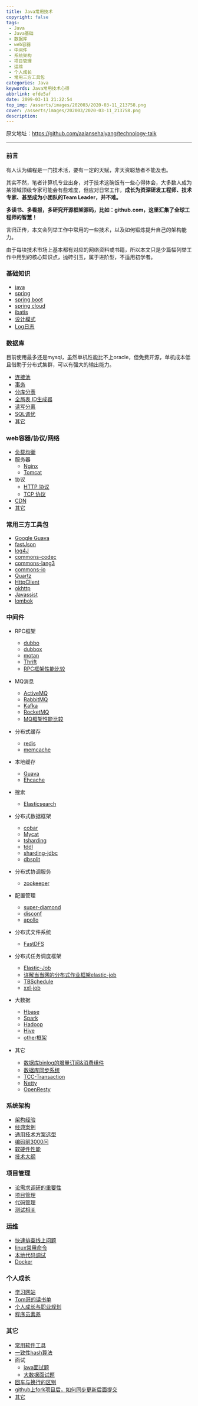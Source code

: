 ```yaml
---
title: Java常用技术
copyright: false
tags: 
 - Java
 - Java基础
 - 数据库
 - web容器
 - 中间件
 - 系统架构
 - 项目管理
 - 运维
 - 个人成长
 - 常用三方工具包
categories: Java
keywords: Java常用技术心得
abbrlink: efde5af
date: 2099-03-11 21:22:54
top_img: /asserts/images/202003/2020-03-11_213758.png
cover: /asserts/images/202003/2020-03-11_213758.png
description:
---
```




原文地址：https://github.com/aalansehaiyang/technology-talk

---

### 前言

有人认为编程是一门技术活，要有一定的天赋，非天资聪慧者不能及也。

其实不然，笔者计算机专业出身，对于技术这碗饭有一些心得体会，大多数人成为某领域顶级专家可能会有些难度，但应对日常工作，**成长为资深研发工程师、技术专家、甚至成为小团队的Team Leader，并不难。**

**多读书、多看报，多研究开源框架源码，比如：github.com，这里汇集了全球工程师的智慧！**

言归正传，本文会列举工作中常用的一些技术，以及如何锻炼提升自己的架构能力。

由于每块技术市场上基本都有对应的网络资料或书籍，所以本文只是少篇幅列举工作中用到的核心知识点，抛砖引玉，属于进阶型，不适用初学者。


### 基础知识
* 	[java](https://github.com/aalansehaiyang/technology-talk/basic-knowledge/java.md)
*  	[spring](https://github.com/aalansehaiyang/technology-talk/basic-knowledge/spring.md)
*  	[spring boot](https://github.com/aalansehaiyang/technology-talk/basic-knowledge/springboot.md)
*  	[spring cloud](https://github.com/aalansehaiyang/technology-talk/basic-knowledge/springcloud.md)
*	[ibatis](https://github.com/aalansehaiyang/technology-talk/basic-knowledge/ibatis.md)
*	[设计模式](https://github.com/aalansehaiyang/technology-talk/basic-knowledge/常用的设计模式.md)
*	[Log日志](https://github.com/aalansehaiyang/technology-talk/basic-knowledge/Log4j.md)


### 数据库
目前使用最多还是mysql，虽然单机性能比不上oracle，但免费开源，单机成本低且借助于分布式集群，可以有强大的输出能力。

*	[连接池](https://github.com/aalansehaiyang/technology-talk/data-base/database-connection-pool.md)
* 	[事务](https://github.com/aalansehaiyang/technology-talk/data-base/transaction.md)
* 	[分库分表](https://github.com/aalansehaiyang/technology-talk/data-base/分库分表.md)
* 	[全局表 ID生成器](https://github.com/aalansehaiyang/technology-talk/data-base/id-generate.md)
* 	[读写分离](https://github.com/aalansehaiyang/technology-talk/http://blog.csdn.net/itomge/article/details/6909240)
* 	[SQL调优](https://github.com/aalansehaiyang/technology-talk/data-base/sql-optimize.md)
* 	[其它](https://github.com/aalansehaiyang/technology-talk/data-base/other.md)


### web容器/协议/网络

* [负载均衡](https://github.com/aalansehaiyang/technology-talk/web/load-balance.md)
* 服务器
	* [Nginx](https://github.com/aalansehaiyang/technology-talk/web/Nginx.md)
	* [Tomcat](https://github.com/aalansehaiyang/technology-talk/web/tomcat.md)
* 协议
	* [HTTP 协议](https://github.com/aalansehaiyang/technology-talk/web/http.md)
	* [TCP 协议](https://github.com/aalansehaiyang/technology-talk/web/tcp.md)
* [CDN](https://github.com/aalansehaiyang/technology-talk/web/CDN.md)
* [其它](https://github.com/aalansehaiyang/technology-talk/web/other.md)


### 常用三方工具包

* [Google Guava](https://github.com/aalansehaiyang/technology-talk/open-source-framework/Goole-Guava.md)
* [fastJson](https://github.com/aalansehaiyang/technology-talk/open-source-framework/fastJson.md)
* [log4J](https://github.com/aalansehaiyang/technology-talk/http://blog.csdn.net/itomge/article/details/17913607)
* [commons-codec](https://github.com/aalansehaiyang/technology-talk/open-source-framework/commons-codec.md)
* [commons-lang3](https://github.com/aalansehaiyang/technology-talk/open-source-framework/commons-lang3.md)
* [commons-io](https://github.com/aalansehaiyang/technology-talk/open-source-framework/commons-io.md)
* [Quartz](https://github.com/aalansehaiyang/technology-talk/open-source-framework/Quartz.md)
* [HttpClient](https://github.com/aalansehaiyang/technology-talk/open-source-framework/HttpClient.md)
* [okhttp](https://github.com/aalansehaiyang/technology-talk/open-source-framework/okhttp.md)
* [Javassist](https://github.com/aalansehaiyang/technology-talk/open-source-framework/Javassist.md)
* [lombok](https://github.com/aalansehaiyang/technology-talk/open-source-framework/lombok.md)


### 中间件

*	RPC框架
	* [dubbo](https://github.com/aalansehaiyang/technology-talk/middle-software/dubbo.md)
	* [dubbox](https://www.oschina.net/p/dubbox)
	* [motan](https://github.com/weibocom/motan)
	* [Thrift](https://github.com/apache/thrift)
	* [RPC框架性能比较](https://github.com/aalansehaiyang/technology-talk/middle-software/rpc-compare.md)

*   MQ消息
	* [ActiveMQ](https://github.com/apache/activemq)
	* [RabbitMQ](https://github.com/aalansehaiyang/technology-talk/middle-software/RabbitMQ.md)
	* [Kafka](https://github.com/aalansehaiyang/technology-talk/middle-software/kafka.md)
	* [RocketMQ](https://github.com/aalansehaiyang/technology-talk/middle-software/RocketMQ.md)	
	* [MQ框架性能比较](https://github.com/aalansehaiyang/technology-talk/middle-software/mq-compare.md)

*   分布式缓存
	* [redis](https://github.com/aalansehaiyang/technology-talk/open-source-framework/redis.md)
	* [memcache](http://blog.csdn.net/itomge/article/details/8035197)

*   本地缓存
	* [Guava](https://github.com/aalansehaiyang/technology-talk/middle-software/guava.md)
	* [Ehcache](https://github.com/aalansehaiyang/technology-talk/middle-software/ehcache.md)
	 	
*   搜索
	* [Elasticsearch](https://github.com/aalansehaiyang/technology-talk/middle-software/elasticsearch.md)

*   分布式数据框架
	* [cobar](https://github.com/aalansehaiyang/technology-talk/middle-software/cobar.md)
	* [Mycat](https://github.com/aalansehaiyang/technology-talk/middle-software/mycat.md)
	* [tsharding](https://github.com/aalansehaiyang/technology-talk/middle-software/tsharding.md)
	* [tddl](https://github.com/alibaba/tb_tddl)
	* [sharding-jdbc](https://github.com/aalansehaiyang/technology-talk/middle-software/sharding-jdbc.md)
	* [dbsplit](https://gitee.com/robertleepeak/dbsplit)

*	分布式协调服务
	* [zookeeper](https://github.com/aalansehaiyang/technology-talk/middle-software/zookeeper.md)
		
*   配置管理

	* [super-diamond](https://github.com/aalansehaiyang/technology-talk/other/super-diamond源码分析.md)
	* [disconf](https://www.oschina.net/p/disconf)
	* [apollo](https://github.com/aalansehaiyang/technology-talk/middle-software/apollo.md)

*   分布式文件系统
	* [FastDFS](https://github.com/aalansehaiyang/technology-talk/middle-software/FastDFS.md)

*   分布式任务调度框架

	* [Elastic-Job](https://github.com/elasticjob/elastic-job)
	* [详解当当网的分布式作业框架elastic-job](http://www.infoq.com/cn/articles/dangdang-distributed-work-framework-elastic-job)
	* [TBSchedule](http://blog.csdn.net/taosir_zhang/article/details/50728362)
	* [xxl-job](https://github.com/xuxueli/xxl-job)

*   大数据
	* [Hbase](https://github.com/aalansehaiyang/technology-talk/middle-software/Hbase.md)
	* [Spark](https://github.com/aalansehaiyang/technology-talk/middle-software/Spark.md)
	* [Hadoop](https://github.com/aalansehaiyang/technology-talk/middle-software/Hadoop.md)
	* [Hive](https://github.com/aalansehaiyang/technology-talk/middle-software/Hive.md)
	* [other框架](https://github.com/aalansehaiyang/technology-talk/middle-software/big-data.md)	

*  其它
	* [数据库binlog的增量订阅&消费组件](https://github.com/alibaba/canal)
	* [数据库同步系统](https://github.com/alibaba/otter)
	* [TCC-Transaction](https://github.com/aalansehaiyang/technology-talk/middle-software/TCC-Transaction.md)
	* [Netty](https://github.com/aalansehaiyang/technology-talk/middle-software/Netty.md)
	* [OpenResty](https://github.com/aalansehaiyang/technology-talk/middle-software/openresty.md)

### 系统架构 

* [架构经验](https://github.com/aalansehaiyang/technology-talk/system-architecture/architecture-experience.md)
* [经典案例](https://github.com/aalansehaiyang/technology-talk/system-architecture/architecture-good-case.md)
* [通用技术方案选型](https://github.com/aalansehaiyang/technology-talk/system-architecture/technology-selection.md)
* [编码前3000问](https://github.com/aalansehaiyang/technology-talk/system-architecture/编码前3000问.md)
* [软硬件性能](https://github.com/aalansehaiyang/technology-talk/system-architecture/software-performance.md)
* [技术大纲](https://github.com/aalansehaiyang/technology-talk/system-architecture/knowledge-outline.md)


### 项目管理

* [论需求调研的重要性](https://github.com/aalansehaiyang/technology-talk/project-management/论需求调研的重要性.md)
* [项目管理](https://github.com/aalansehaiyang/technology-talk/project-management/project-management.md)
* [代码管理](https://github.com/aalansehaiyang/technology-talk/project-management/code.md)
* [测试相关](https://github.com/aalansehaiyang/technology-talk/project-management/test.md)


### 运维

*	[快速排查线上问题](https://github.com/aalansehaiyang/technology-talk/ops/online-question.md)
*	[linux常用命令](https://github.com/aalansehaiyang/technology-talk/ops/linux-commands.md)
*	[本地代码调试](https://github.com/aalansehaiyang/technology-talk/ops/本地代码调试.md)
* 	[Docker](https://github.com/aalansehaiyang/technology-talk/ops/docker.md)

### 个人成长

*   [学习网站](https://github.com/aalansehaiyang/technology-talk/other/study.md)
*   [Tom哥的读书单](https://github.com/aalansehaiyang/technology-talk/other/book.md)
*   [个人成长与职业规划](https://github.com/aalansehaiyang/technology-talk/other/person.md)
*   [程序员素养](https://github.com/aalansehaiyang/technology-talk/other/programer.md)


### 其它

*	[常用软件工具](https://github.com/aalansehaiyang/technology-talk/other/tool.md)
*	[一致性hash算法](https://github.com/aalansehaiyang/technology-talk/other/一致性hash.md)
*   面试
	* [java面试题](https://github.com/aalansehaiyang/technology-talk/other/java-interview.md)
	* [大数据面试题](https://github.com/aalansehaiyang/technology-talk/other/bigdata-interview.md)
*	[回车与换行的区别](https://github.com/aalansehaiyang/technology-talk/other/回车与换行的区别.md)
*   [github上fork项目后，如何同步更新后面提交](http://blog.csdn.net/qq1332479771/article/details/56087333)
* 	[其它](https://github.com/aalansehaiyang/technology-talk/other/other.md)